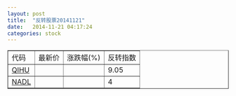 ```yaml
---
layout: post
title:  "反转股票20141121"
date:   2014-11-21 04:17:24
categories: stock
---
```


<script type="text/javascript">
var stockList = []
stockList.push('gb_qihu');
stockList.push('gb_nadl');
</script>

<table border="1">
 <tr>
 <td>代码</td>
  <td>最新价</td>
  <td>涨跌幅(%)</td>
 <td>反转指数</td>
</tr>
  <tr id="qihu"><td><a href="http://stock.finance.sina.com.cn/usstock/quotes/QIHU.html" target="_blank">QIHU</a></td><td></td><td></td><td>9.05</td></tr>
  <tr id="nadl"><td><a href="http://stock.finance.sina.com.cn/usstock/quotes/NADL.html" target="_blank">NADL</a></td><td></td><td></td><td>4</td></tr>
</table>
